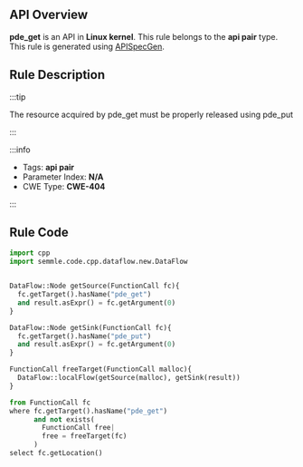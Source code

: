 ---
---


## API Overview
**pde_get** is an API in **Linux kernel**. This rule belongs to the **api pair** type. This rule is generated using [APISpecGen](../../tools/APISpecGen).
## Rule Description

:::tip

The resource acquired by pde_get must be properly released using pde_put

:::

:::info

- Tags: **api pair**
- Parameter Index: **N/A**
- CWE Type: **CWE-404**

:::

## Rule Code
```python
import cpp
import semmle.code.cpp.dataflow.new.DataFlow


DataFlow::Node getSource(FunctionCall fc){
  fc.getTarget().hasName("pde_get")
  and result.asExpr() = fc.getArgument(0)
}

DataFlow::Node getSink(FunctionCall fc){
  fc.getTarget().hasName("pde_put")
  and result.asExpr() = fc.getArgument(0)
}

FunctionCall freeTarget(FunctionCall malloc){
  DataFlow::localFlow(getSource(malloc), getSink(result))
}

from FunctionCall fc
where fc.getTarget().hasName("pde_get")
      and not exists(
        FunctionCall free| 
        free = freeTarget(fc)
      )
select fc.getLocation()

    
```